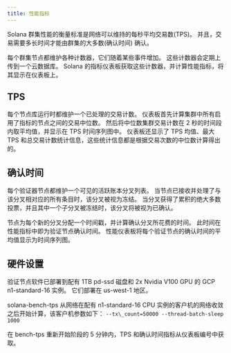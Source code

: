 ```yaml
---
title: 性能指标
---
```


Solana 群集性能的衡量标准是网络可以维持的每秒平均交易数\(TPS\)。 并且，交易需要多长时间才能由群集的大多数\(确认时间\) 确认。

每个群集节点都维护各种计数器，它们随着某些事件增加。 这些计数器会定期上传到一个云数据库。 Solana 的指标仪表板获取这些计数器，并计算性能指标，将其显示在仪表板上。

## TPS

每个节点库运行时都维护一个已处理的交易计数。 仪表板首先计算集群中所有启用了指标的节点之间的交易中位数。 然后将中位数集群交易计数在 2 秒的时间段内取平均值，并显示在 TPS 时间序列图中。 仪表板还显示了 TPS 均值、最大 TPS 和总交易计数统计信息，这些统计信息都是根据交易次数的中位数计算得出的。

## 确认时间

每个验证器节点都维护一个可见的活跃账本分叉列表。 当节点已接收并处理了与该分叉相对应的所有条目时，该分叉被视为冻结。 当分叉获得了累积的绝大多数投票，并且其中一个子分叉被冻结时，该分叉将被视为已确认。

节点为每个新的分叉分配一个时间戳，并计算确认分叉所花费的时间。 此时间在性能指标中即为验证节点确认时间。 性能仪表板将每个验证节点的确认时间的平均值显示为时间序列图。

## 硬件设置

验证节点软件已部署到配有 1TB pd-ssd 磁盘和 2x Nvidia V100 GPU 的 GCP n1-standard-16 实例。 它们部署在 us-west-1 地区。

solana-bench-tps 从网络在配有 n1-standard-16 CPU 实例的客户机的网络收敛之后开始计算，该客户机参数如下： `--tx\_count=50000 --thread-batch-sleep 1000`

在 bench-tps 重新开始阶段的 5 分钟内，TPS 和确认时间指标从仪表板编号中获取。
